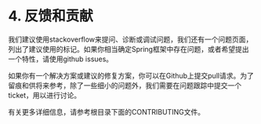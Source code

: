 # 4. 反馈和贡献

我们建议使用stackoverflow来提问、诊断或调试问题，我们还有一个问题页面，列出了建议使用的标记。如果你相当确定Spring框架中存在问题，或者希望提出一个特性，请使用github issues。

如果你有一个解决方案或建议的修复方案，你可以在Github上提交pull请求。为了留痕和供将来参考，除了一些细小的问题外，我们需要在问题跟踪中提交一个ticket，用以进行讨论。

有关更多详细信息，请参考根目录下面的CONTRIBUTING文件。

